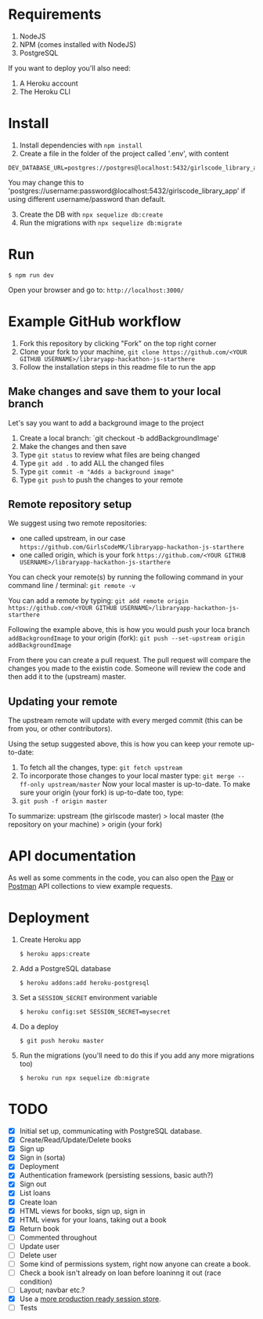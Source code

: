# Requirements

1. NodeJS
2. NPM (comes installed with NodeJS)
3. PostgreSQL

If you want to deploy you'll also need:

1. A Heroku account
2. The Heroku CLI

# Install

1. Install dependencies with `npm install`
2. Create a file in the folder of the project called '.env', with content

```
DEV_DATABASE_URL=postgres://postgres@localhost:5432/girlscode_library_app
```

You may change this to 'postgres://username:password@localhost:5432/girlscode_library_app' if using different username/password than default.

3. Create the DB with `npx sequelize db:create`
4. Run the migrations with `npx sequelize db:migrate`

# Run

```
$ npm run dev
```
Open your browser and go to: `http://localhost:3000/`

# Example GitHub workflow

1. Fork this repository by clicking "Fork" on the top right corner
2. Clone your fork to your machine,
  `git clone https://github.com/<YOUR GITHUB USERNAME>/libraryapp-hackathon-js-starthere`
3. Follow the installation steps in this readme file to run the app

## Make changes and save them to your local branch

Let's say you want to add a background image to the project

1. Create a local branch: `git checkout -b addBackgroundImage'
2. Make the changes and then save
3. Type `git status` to review what files are being changed
4. Type `git add .` to add ALL the changed files
5. Type `git commit -m "Adds a background image"`
6. Type `git push` to push the changes to your remote

## Remote repository setup

We suggest using two remote repositories:
- one called upstream, in our case `https://github.com/GirlsCodeMK/libraryapp-hackathon-js-starthere`
- one called origin, which is your fork `https://github.com/<YOUR GITHUB USERNAME>/libraryapp-hackathon-js-starthere`

You can check your remote(s) by running the following command in your command line / terminal:
`git remote -v`

You can add a remote by typing: `git add remote origin https://github.com/<YOUR GITHUB USERNAME>/libraryapp-hackathon-js-starthere`

Following the example above, this is how you would push your loca branch `addBackgroundImage` to your origin (fork):
`git push --set-upstream origin addBackgroundImage` 

From there you can create a pull request. The pull request will compare the changes you made to the existin code. Someone will review the code and then add it to the (upstream) master.

## Updating your remote

The upstream remote will update with every merged commit (this can be from you, or other contributors).

Using the setup suggested above, this is how you can keep your remote up-to-date:

1. To fetch all the changes, type: `git fetch upstream`
2. To incorporate those changes to your local master type: `git merge --ff-only upstream/master`
Now your local master is up-to-date. To make sure your origin (your fork) is up-to-date too, type:
3. `git push -f origin master`

To summarize: upstream (the girlscode master) > local master (the repository on your machine) > origin (your fork)

# API documentation

As well as some comments in the code, you can also open the [Paw][paw] or
[Postman][postman] API collections to view example requests.

[paw]: https://paw.cloud/
[postman]: https://www.getpostman.com/

# Deployment

1. Create Heroku app

   ```
   $ heroku apps:create
   ```

2. Add a PostgreSQL database

   ```
   $ heroku addons:add heroku-postgresql
   ```

3. Set a `SESSION_SECRET` environment variable

   ```
   $ heroku config:set SESSION_SECRET=mysecret
   ```

4. Do a deploy

   ```
   $ git push heroku master
   ```

5. Run the migrations (you'll need to do this if you add any more
   migrations too)

   ```
   $ heroku run npx sequelize db:migrate
   ```

# TODO

- [x] Initial set up, communicating with PostgreSQL database.
- [x] Create/Read/Update/Delete books
- [x] Sign up
- [x] Sign in (sorta)
- [x] Deployment
- [x] Authentication framework (persisting sessions, basic auth?)
- [x] Sign out
- [x] List loans
- [x] Create loan
- [x] HTML views for books, sign up, sign in
- [x] HTML views for your loans, taking out a book
- [x] Return book
- [ ] Commented throughout
- [ ] Update user
- [ ] Delete user
- [ ] Some kind of permissions system, right now anyone can create a book.
- [ ] Check a book isn't already on loan before loaninng it out (race condition)
- [ ] Layout; navbar etc.?
- [x] Use a [more production ready session store](https://www.npmjs.com/package/express-session#compatible-session-stores).
- [ ] Tests
